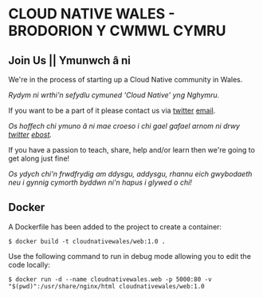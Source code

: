# CLOUD NATIVE WALES - BRODORION Y CWMWL CYMRU

## Join Us || Ymunwch â ni

We're in the process of starting up a Cloud Native community in Wales.

*Rydym ni wrthi'n sefydlu cymuned 'Cloud Native' yng Nghymru.*

If you want to be a part of it please contact us via [twitter](https://twitter.com/cloudnativewal) [email](mailto:info@cloudnativewales.io).

*Os hoffech chi ymuno â ni mae croeso i chi gael gafael arnom ni drwy [twitter](https://twitter.com/cloudnativewal) [ebost](mailto:info@cloudnativewales.io).*

If you have a passion to teach, share, help and/or learn then we're going to get along just fine!

*Os ydych chi'n frwdfrydig am ddysgu, addysgu, rhannu eich gwybodaeth neu i gynnig cymorth byddwn ni'n hapus i glywed o chi!*

## Docker

A Dockerfile has been added to the project to create a container:

```terminal
$ docker build -t cloudnativewales/web:1.0 .
```

Use the following command to run in debug mode allowing you to edit the code locally:

```terminal
$ docker run -d --name cloudnativewales.web -p 5000:80 -v "$(pwd)":/usr/share/nginx/html cloudnativewales/web:1.0
```